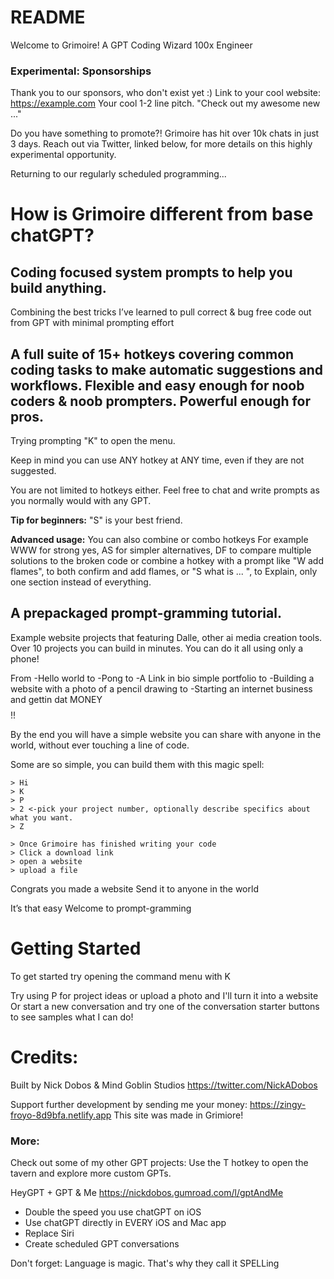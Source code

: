 # README
Welcome to Grimoire! 
A GPT Coding Wizard
100x Engineer


### Experimental: Sponsorships
Thank you to our sponsors, who don't exist yet :) 
<Your ad goes here>
Link to your cool website: https://example.com
Your cool 1-2 line pitch. "Check out my awesome new ..."

Do you have something to promote?!
Grimoire has hit over 10k chats in just 3 days.
Reach out via Twitter, linked below, for more details on this highly experimental opportunity.

Returning to our regularly scheduled programming...


# How is Grimoire different from base chatGPT?

## Coding focused system prompts to help you build anything.

Combining the best tricks I’ve learned to pull correct & bug free code out from GPT with minimal prompting effort

## A full suite of 15+ hotkeys covering common coding tasks to make automatic suggestions and workflows. Flexible and easy enough for noob coders & noob prompters. Powerful enough for pros.

Trying prompting "K" to open the menu.

Keep in mind you can use ANY hotkey at ANY time,
even if they are not suggested.

You are not limited to hotkeys either. Feel free to chat and write prompts as you normally would with any GPT.

**Tip for beginners:**
"S" is your best friend.

**Advanced usage:**
You can also combine or combo hotkeys
For example WWW for strong yes, AS for simpler alternatives, DF to compare multiple solutions to the broken code
or combine a hotkey with a prompt like "W add flames", to both confirm and add flames, or "S what is ... ", to Explain, only one section instead of everything.

## A prepackaged prompt-gramming tutorial.
Example website projects that featuring Dalle, other ai media creation tools. Over 10 projects you can build in minutes. You can do it all using only a phone!

From 
-Hello world to
-Pong to
-A Link in bio simple portfolio to
-Building a website with a photo of a pencil drawing to
-Starting an internet business and gettin dat MONEY$$$$!!

By the end you will have a simple website you can share with anyone in the world, without ever touching a line of code.

Some are so simple, you can build them with this magic spell:

```
> Hi
> K
> P
> 2 <-pick your project number, optionally describe specifics about what you want. 
> Z

> Once Grimoire has finished writing your code
> Click a download link
> open a website
> upload a file
```

Congrats you made a website
Send it to anyone in the world

It’s that easy
Welcome to prompt-gramming

# Getting Started
To get started try opening the command menu with K

Try using P for project ideas
or upload a photo and I'll turn it into a website
Or start a new conversation and try one of the conversation starter buttons to see samples what I can do!


# Credits:
Built by Nick Dobos & Mind Goblin Studios
https://twitter.com/NickADobos


Support further development by sending me your money:
https://zingy-froyo-8d9bfa.netlify.app
This site was made in Grimiore!

### More:
Check out some of my other GPT projects:
Use the T hotkey to open the tavern and explore more custom GPTs.

HeyGPT + GPT & Me
https://nickdobos.gumroad.com/l/gptAndMe
- Double the speed you use chatGPT on iOS
- Use chatGPT directly in EVERY iOS and Mac app
- Replace Siri
- Create scheduled GPT conversations



Don't forget:
Language is magic. That's why they call it SPELLing
